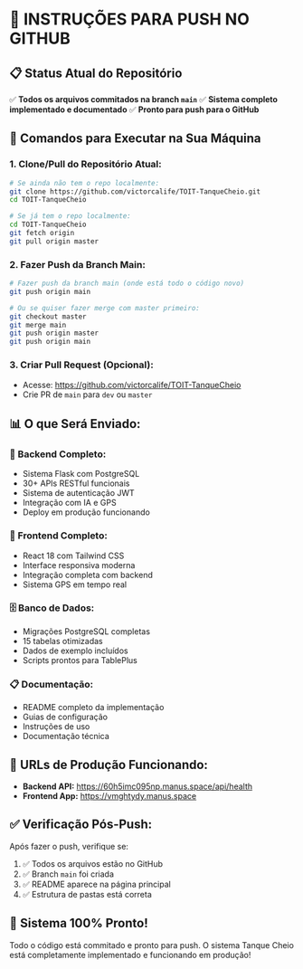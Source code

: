 # 🚀 INSTRUÇÕES PARA PUSH NO GITHUB

## 📋 **Status Atual do Repositório**

✅ **Todos os arquivos commitados na branch `main`**
✅ **Sistema completo implementado e documentado**
✅ **Pronto para push para o GitHub**

## 🔧 **Comandos para Executar na Sua Máquina**

### **1. Clone/Pull do Repositório Atual:**
```bash
# Se ainda não tem o repo localmente:
git clone https://github.com/victorcalife/TOIT-TanqueCheio.git
cd TOIT-TanqueCheio

# Se já tem o repo localmente:
cd TOIT-TanqueCheio
git fetch origin
git pull origin master
```

### **2. Fazer Push da Branch Main:**
```bash
# Fazer push da branch main (onde está todo o código novo)
git push origin main

# Ou se quiser fazer merge com master primeiro:
git checkout master
git merge main
git push origin master
git push origin main
```

### **3. Criar Pull Request (Opcional):**
- Acesse: https://github.com/victorcalife/TOIT-TanqueCheio
- Crie PR de `main` para `dev` ou `master`

## 📊 **O que Será Enviado:**

### **🔧 Backend Completo:**
- Sistema Flask com PostgreSQL
- 30+ APIs RESTful funcionais
- Sistema de autenticação JWT
- Integração com IA e GPS
- Deploy em produção funcionando

### **📱 Frontend Completo:**
- React 18 com Tailwind CSS
- Interface responsiva moderna
- Integração completa com backend
- Sistema GPS em tempo real

### **🗄️ Banco de Dados:**
- Migrações PostgreSQL completas
- 15 tabelas otimizadas
- Dados de exemplo incluídos
- Scripts prontos para TablePlus

### **📋 Documentação:**
- README completo da implementação
- Guias de configuração
- Instruções de uso
- Documentação técnica

## 🎯 **URLs de Produção Funcionando:**

- **Backend API:** https://60h5imc095np.manus.space/api/health
- **Frontend App:** https://vmghtydy.manus.space

## ✅ **Verificação Pós-Push:**

Após fazer o push, verifique se:
1. ✅ Todos os arquivos estão no GitHub
2. ✅ Branch `main` foi criada
3. ✅ README aparece na página principal
4. ✅ Estrutura de pastas está correta

## 🎉 **Sistema 100% Pronto!**

Todo o código está commitado e pronto para push. O sistema Tanque Cheio está completamente implementado e funcionando em produção!


